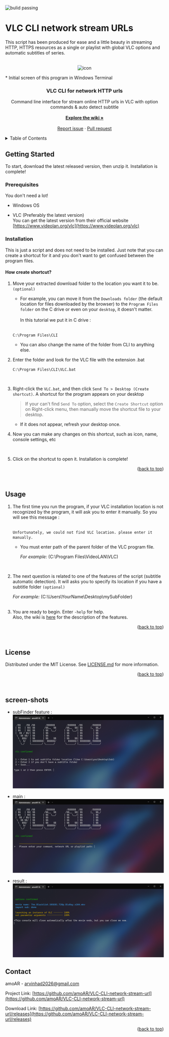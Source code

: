 <a name="readme-top"></a>

<a style="text-decoration:none" href="https://github.com/amoAR/VLC-CLI-network-stream-url/releases">
    <img src="https://camo.githubusercontent.com/7a1bb90f0b8140d5fa8b6f243fcf4d610f1ee14141aa42449f7df755f1b07201/68747470733a2f2f7472617669732d63692e6f72672f62657661637175612f64726167756c612e737667" alt="bulid passing" />
</a>

# VLC CLI network stream URLs

This script has been produced for ease and a little beauty in streaming HTTP, HTTPS resources as a single or playlist with global VLC options and automatic subtitles of series.

<!-- PROJECT LOGO -->
<br />
<div align="center">
  <img src=".github/images/icon.ico" alt="icon" width="80" height="80">
  <p align="left"> * Initial screen of this program in Windows Terminal</p>

  <h3 align="center">VLC CLI for network HTTP urls</h3>

  <p align="center">
  Command line interface for stream online HTTP urls in VLC with option commands &amp; auto detect subtitle
    <br />
    <br />
    <a href="https://github.com/amoAR/VLC-CLI-network-stream-url/wiki"><strong>Explore the wiki »</strong></a>
    <br />
    <br />
    <a href="https://github.com/amoAR/VLC-CLI-network-stream-url/issues">Report issue</a>
    ·
    <a href="https://github.com/amoAR/VLC-CLI-network-stream-url/pulls">Pull request</a>
  </p>
</div>

<!-- TABLE OF CONTENTS -->
<details>
  <summary>Table of Contents</summary>
  <ol>
    <li>
      <a href="#getting-started">Getting Started</a>
      <ul>
        <li><a href="#prerequisites">Prerequisites</a></li>
        <li><a href="#installation">Installation</a></li>
      </ul>
    </li>
    <li><a href="#usage">Usage</a></li>
    <li><a href="#license">License</a></li>
    <li><a href="#contact">Contact</a></li>
    <li><a href="#screen-shots">Screenshots</a></li>
  </ol>
</details>

<!-- GETTING STARTED -->

## Getting Started

To start, download the latest released version, then unzip it.
Installation is complete!

### Prerequisites

You don't need a lot!

- Windows OS

- VLC (Preferably the latest version)<br />
  You can get the latest version from their official website [https://www.videolan.org/vlc](https://www.videolan.org/vlc)
  <br />

### Installation

This is just a script and does not need to be installed. Just note that you can create a shortcut for it and you don't want to get confused between the program files.

<h4 align="left">How create shortcut?</h4>

1. Move your extracted download folder to the location you want it to be. `(optional)`

   - For example, you can move it from the `Downloads folder` (the default location for files downloaded by the browser) to the `Program Files folder` on the C drive or even on your `desktop`, it doesn't matter. <br /><br /> In this tutorial we put it in C drive :<br /><br />

   ```
   C:\Program Files\CLI
   ```

   - You can also change the name of the folder from CLI to anything else.
     <br />

2. Enter the folder and look for the VLC file with the extension .bat

   ```
   C:\Program Files\CLI\VLC.bat
   ```

   <br />

3. Right-click the `VLC.bat`, and then click `Send To > Desktop (Create shortcut)`. A shortcut for the program appears on your desktop
   <br />

   > If your can't find `Send To` option, select the `Create Shortcut` option on Right-click menu, then manually move the shortcut file to your desktop.

   - If it does not appear, refresh your desktop once.
     <br />

4. Now you can make any changes on this shortcut, such as icon, name, console settings, etc
<br />

5. Click on the shortcut to open it. Installation is complete!

<p align="right">(<a href="#readme-top">back to top</a>)</p>
<br />

<!-- USAGE EXAMPLES -->

## Usage

1. The first time you run the program, if your VLC installation location is not recognized by the program, it will ask you to enter it manually. So you will see this message :<br /><br />
   ```
   Unfortunately, we could not find VLC location. please enter it manually.
   ```
    - You must enter path of the parent folder of the VLC program file.

      _For example:_ (C:\Program Files\VideoLAN\VLC)
  <br />

2. The next question is related to one of the features of the script (subtitle automatic detection). It will asks you to specify its location if you have a subtitle folder ` (optional) `

    _For example:_ (C:\Users\YourName\Desktop\mySubFolder)
  <br /><br />

3. You are ready to begin. Enter `-help` for help.<br />
Also, the wiki is [here](https://github.com/amoAR/VLC-CLI-network-stream-url/wiki) for the description of the features.

<p align="right">(<a href="#readme-top">back to top</a>)</p>
<br />

<!-- LICENSE -->

## License

Distributed under the MIT License. See [LICENSE.md](LICENSE.md) for more information.

<p align="right">(<a href="#readme-top">back to top</a>)</p>
<br />

<!-- Screenshots -->

## screen-shots

* subFinder feature :
![subFinder feature](.github/images/subtitle-finder-feature.png)

* main :
![main](.github/images/main.png)

* result :
![result](.github/images/result.png)

<!-- CONTACT -->

## Contact

amoAR - arvinhad2026@gmail.com

Project Link: [https://github.com/amoAR/VLC-CLI-network-stream-url](https://github.com/amoAR/VLC-CLI-network-stream-url)

Download Link: [https://github.com/amoAR/VLC-CLI-network-stream-url/releases](https://github.com/amoAR/VLC-CLI-network-stream-url/releases)

<p align="right">(<a href="#readme-top">back to top</a>)</p>